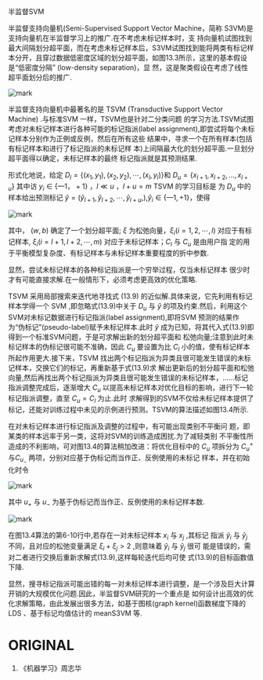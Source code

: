 

半监督SVM


半监督支持向量机(Semi-Supervised Support Vector Machine，简称 S3VM)是支持向量机在半监督学习上的推广.在不考虑未标记样本时，支 持向量机试图找到最大间隔划分超平面，而在考虑未标记样本后，S3VM试图找到能将两类有标记样本分开，且穿过数据低密度区域的划分超平面，如图13.3所示，这里的基本假设是“低密度分隔” (low-density separation)，显 然，这是聚类假设在考虑了线性超平面划分后的推广.

![mark](http://pacdb2bfr.bkt.clouddn.com/blog/image/180630/Fa2C4a9Gke.png?imageslim)



半监督支持向量机中最著名的是 TSVM (Transductive Support Vector Machine) .与标准SVM 一样，TSVM也是针对二分类问题 的学习方法.TSVM试图考虑对未标记样本进行各种可能的标记指派(label assignment),即尝试将每个未标记样本分别作为正例或反例，然后在所有这些 结果中，寻求一个在所有样本(包括有标记样本和进行了标记指派的未标记样 本)上间隔最大化的划分超平面.一旦划分超平面得以确定，未标记样本的最终 标记指派就是其预测结果.

形式化地说，给定 $D_l=\{(x_1,y_1),(x_2,y_2),\cdots ,(x_l,y_l)\}$和 $D_u=\{x_{l+1},x_{l+2},\ldots ,x_{l+u}\}$ 其中访 $y_i\in\{—1，+1\}$ ，$l\ll u$ ，$l+u=m$  TSVM 的学习目标是 为 $D_u$ 中的样本给出预测标记 $\hat{y}=(\hat{y}_{l+1},\hat{y}_{l+2},\cdots ,\hat{y}_{l+u},)$,$\hat{y}_i\in\{—1,+1\}$，使得

![mark](http://pacdb2bfr.bkt.clouddn.com/blog/image/180630/EB11hc93m5.png?imageslim)


其中， $(w,b)$ 确定了一个划分超平面; $\xi$ 为松弛向量，$\xi_i(i=1,2,\cdots ,l)$ 对应于有标记样本, $\xi_i(i=l+1,l+2,\cdots ,m)$ 对应于未标记样本；$C_l$ 与 $C_u$ 是由用户指 定的用于平衡模型复杂度、有标记样本与未标记样本重要程度的折中参数.

显然，尝试未标记样本的各种标记指派是一个穷举过程，仅当未标记样本 很少时才有可能直接求解.在一般情形下，必须考虑更高效的优化策略.

TSVM 采用局部搜索来迭代地寻找式 (13.9) 的近似解.具体来说，它先利用有标记样本学得一个 SVM ,即忽略式(13.9)中关于 $D_u$ 与 $\hat{y}$ 的项及约束.然后，利用这个SVM对未标记数据进行标记指派(label assignment),即将SVM 预测的结果作为“伪标记”(pseudo-label)赋予未标记样本.此时 $\hat{y}$ 成为已知，将其代入式(13.9)即得到一个标准SVM问题，于是可求解出新的划分超平面和 松弛向量;注意到此时未标记样本的伪标记很可能不准确，因此 $C_u$ 要设置为比 $C_l$ 小的值，使有标记样本所起作用更大.接下来，TSVM 找出两个标记指派为异类且很可能发生错误的未标记样本，交换它们的标记，再重新基于式(13.9)求 解出更新后的划分超平面和松弛向量,然后再找出两个标记指派为异类且很可能发生错误的未标记样本，......标记指派调整完成后，逐渐增大 $C_u$ 以提高未标记样本对优化目标的影响，进行下一轮标记指派调整，直至 $C_u=C_l$ 为止.此时 求解得到的SVM不仅给未标记样本提供了标记，还能对训练过程中未见的示例进行预测。TSVM的算法描述如图13.4所示.



在对未标记样本进行标记指派及调整的过程中，有可能出现类别不平衡问 题，即某类的样本远率于另一类，这将对SVM的训练造成困扰.为了减轻类别 不平衡性所造成的不利影响，可对图13.4的算法稍加改进：将优化目标中的 $C_u$ 项拆分为 $C_u^+$ 与$C_u_-$ 两项，分别对应基于伪标记而当作正、反例使用的未标记 样本，并在初始化时令

![mark](http://pacdb2bfr.bkt.clouddn.com/blog/image/180701/32GH4LLGlE.png?imageslim)

其中 $u_+$ 与 $u_-$ 为基于伪标记而当作正、反例使用的未标记样本数.

![mark](http://pacdb2bfr.bkt.clouddn.com/blog/image/180701/BFLBB6994c.png?imageslim)


在图13.4算法的第6-10行中,若存在一对未标记样本 $x_i$ 与 $x_j$ ,其标记 指派 $\hat{y}_i$ 与 $\hat{y}_j$ 不同，且对应的松弛变量满足 $\xi_i+\xi_j>2$ ,则意味着 $\hat{y}_i$ 与 $\hat{y}_j$ 很可 能是错误的，需对二者进行交换后重新求解式(13.9),这样每轮迭代后均可使 式(13.9)的目标函数值下降.

显然，搜寻标记指派可能出错的每一对未标记样本进行调整，是一个涉及巨大计算开销的大规模优化问题.因此，半监督SVM研究的一个重点是 如何设计出高效的优化求解策略，由此发展出很多方法，如基于图核(graph kernel)函数梯度下降的LDS 、基于标记均值估计的 meanS3VM 等.







# ORIGINAL
1. 《机器学习》周志华
